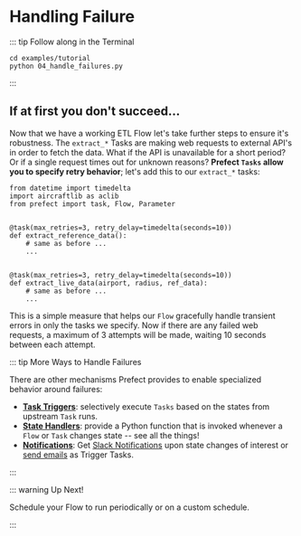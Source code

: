 # Handling Failure

::: tip Follow along in the Terminal

```
cd examples/tutorial
python 04_handle_failures.py
```

:::

## If at first you don't succeed...

Now that we have a working ETL Flow let's take further steps to ensure it's robustness. The `extract_*` Tasks are making web requests to external API's in order to fetch the data. What if the API is unavailable for a short period? Or if a single request times out for unknown reasons? **Prefect `Tasks` allow you to specify retry behavior**; let's add this to our `extract_*` tasks:

```python{1,6,12}
from datetime import timedelta
import aircraftlib as aclib
from prefect import task, Flow, Parameter


@task(max_retries=3, retry_delay=timedelta(seconds=10))
def extract_reference_data():
    # same as before ...
    ...


@task(max_retries=3, retry_delay=timedelta(seconds=10))
def extract_live_data(airport, radius, ref_data):
    # same as before ...
    ...
```

This is a simple measure that helps our `Flow` gracefully handle transient errors in only the tasks we specify. Now if there are any failed web requests, a maximum of 3 attempts will be made, waiting 10 seconds between each attempt.

::: tip More Ways to Handle Failures

There are other mechanisms Prefect provides to enable specialized behavior around failures:

- [**Task Triggers**](http://localhost:8080/core/concepts/execution.html#triggers): selectively execute `Tasks` based on the states from upstream `Task` runs.
- [**State Handlers**](http://localhost:8080/core/concepts/states.html#state-handlers-callbacks): provide a Python function that is invoked whenever a `Flow` or `Task` changes state -- see all the things!
- [**Notifications**](http://localhost:8080/core/concepts/notifications.html): Get [Slack Notifications](https://docs.prefect.io/core/advanced_tutorials/slack-notifications.html#slack-notifications) upon state changes of interest or [send emails](https://docs.prefect.io/core/task_library/notifications.html#emailtask) as Trigger Tasks.

:::

::: warning Up Next!

Schedule your Flow to run periodically or on a custom schedule.

:::
